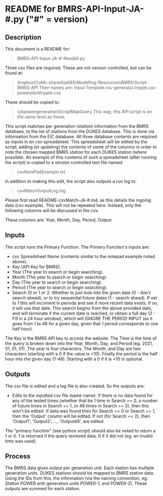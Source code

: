 # README for BMRS-API-Input-JA-#.py ("#" = version)
## Description
This document is a README for:
> BMRS-API-Input-JA-#-ReadAll.py

Three csv files are required. These are not version controlled, but can be found at: 
> dropbox\CoMo shared\ja685\Modelling-Resources\BMRS\Script-BMRS-API
Their names are: 
> Input-Template.csv
> generator.tripple.csv
> powerplanttripple.csv

These should be copied to:
> \ukpowergeneration\ScriptMapQuery
> This way, this API script is on the same level as these. 

This script matches per generation (station) information from the BMRS database, to the list of stations from the DUKES database. This is done via information from the EIC database. All three database contents are required as inputs in an csv spreadsheet. This spreadsheet will be edited by the script, adding (or updating) the contents of some of the columns in order to note the chosen mapped BMRS station for each DUKES station (where possible). An example of thie contents of such a spreadsheet (after running the script) is copied to a version controlled text file named: 
> csvNotePadExample.txt

In addition to making this edit, the script also outputs a run log to: 
> csvMatchOutputLog.log

Please first read README-csvMatch-JA-#.md, as this details the ingoing data (csv example). This will not be repeated here. Instead, only the following columns will be discussed in the csv. 

These columns are: 
Year, Month, Day, Period, Output

## Inputs
The script runs the Primary Function. The Primary Function's inputs are: 
- csv Spreadsheet Name (contents similar to the notepad example noted above). 
- Key (API Key for BMRS). 
- Year (The year to search or begin searching). 
- Month (The year to search or begin searching). 
- Day (The year to search or begin searching). 
- Period (The year to search or begin searching). 
- Search (0 or 1 or 2. Whether to just look into the given date (0 - don't search ahead), or to try sequential future dates (1 - search ahead). If set to 1 this will incriment in periods and see if more recent data exists. If so, it will use that date. This search begins from the above provided date, and will terminate if the current date is reached, or obtain a full day (2 - Fill in a 24 hour window), which will IGNORE THE PERIOD INPUT (as it goes from 1 to 48 for a given day, given that 1 period corresponds to one half hour). 

The Key is the BMRS API key to access the website. 
The Time is the time of the query is broken down into the Year, Month, Day, and Period (eg. 2021, 01, 01, 01). The year is four characters. The Month, and Day are two characters (starting with a 0 if the value is <10). Finally the period is the half hour into the given day (1-48). Starting with a 0 if it is <10 is optional. 

## Outputs
The csv file is edited and a log file is also created. So the outputs are: 
- Edits to the inputted csv file (same name). If there is no data found for any of the tested times (whether that be 1 time in Search == 0, a number of future times in Search == 1, or 48 times in Search == 2), then this won't be edited. If data was found then for Search == 0 or Search == 1, then the 'Output' column will be edited. If not (for Search == 2), then 'Output1', 'Output2', ..., 'Output48', are edited. 

The "primary function" (see python script) should also be noted to return a 1 or 0. 1 is returned if the query recieved data, 0 if it did not (eg. an invalid time was used). 

## Process
The BMRS data gives output per generation unit. Each station has multiple generation units. DUKES stations should be mapped to BMRS station data. Using the IDs from this, the information (via the naming convention, eg. Station POWER with generation units POWER-1, and POWER-2). These outputs are summed for each station. 
